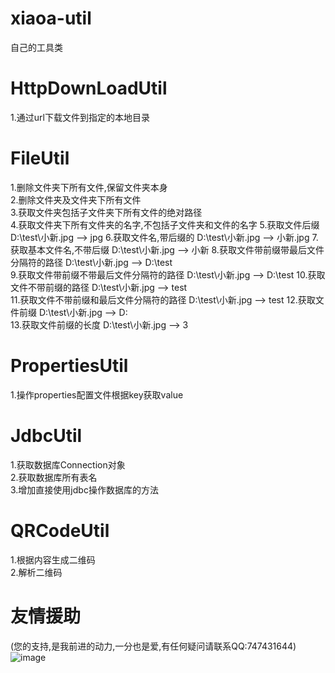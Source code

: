 # xiaoa-util
自己的工具类

# HttpDownLoadUtil  
1.通过url下载文件到指定的本地目录 

# FileUtil  
1.删除文件夹下所有文件,保留文件夹本身  
2.删除文件夹及文件夹下所有文件  
3.获取文件夹包括子文件夹下所有文件的绝对路径  
4.获取文件夹下所有文件夹的名字,不包括子文件夹和文件的名字
5.获取文件后缀  D:\test\小新.jpg --> jpg
6.获取文件名,带后缀的  D:\test\小新.jpg --> 小新.jpg
7.获取基本文件名,不带后缀  D:\test\小新.jpg --> 小新
8.获取文件带前缀带最后文件分隔符的路径  D:\test\小新.jpg --> D:\test\
9.获取文件带前缀不带最后文件分隔符的路径  D:\test\小新.jpg --> D:\test
10.获取文件不带前缀的路径  D:\test\小新.jpg --> test\
11.获取文件不带前缀和最后文件分隔符的路径  D:\test\小新.jpg --> test
12.获取文件前缀  D:\test\小新.jpg --> D:\
13.获取文件前缀的长度  D:\test\小新.jpg --> 3

# PropertiesUtil  
1.操作properties配置文件根据key获取value  

# JdbcUtil  
1.获取数据库Connection对象  
2.获取数据库所有表名  
3.增加直接使用jdbc操作数据库的方法  

# QRCodeUtil  
1.根据内容生成二维码  
2.解析二维码  

# 友情援助  
(您的支持,是我前进的动力,一分也是爱,有任何疑问请联系QQ:747431644)  
![image](https://github.com/niyite/image/blob/master/1552375153915.jpg)